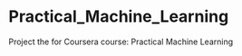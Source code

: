 Practical_Machine_Learning
==========================

Project the for Coursera course: Practical Machine Learning
